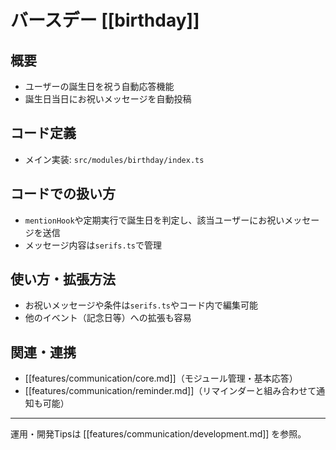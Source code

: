 # バースデー [[birthday]]

## 概要
- ユーザーの誕生日を祝う自動応答機能
- 誕生日当日にお祝いメッセージを自動投稿

## コード定義
- メイン実装: `src/modules/birthday/index.ts`

## コードでの扱い方
- `mentionHook`や定期実行で誕生日を判定し、該当ユーザーにお祝いメッセージを送信
- メッセージ内容は`serifs.ts`で管理

## 使い方・拡張方法
- お祝いメッセージや条件は`serifs.ts`やコード内で編集可能
- 他のイベント（記念日等）への拡張も容易

## 関連・連携
- [[features/communication/core.md]]（モジュール管理・基本応答）
- [[features/communication/reminder.md]]（リマインダーと組み合わせて通知も可能）

---

運用・開発Tipsは [[features/communication/development.md]] を参照。 